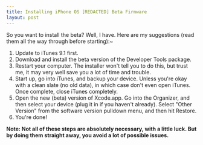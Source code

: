 ```yaml
---
title: Installing iPhone OS [REDACTED] Beta Firmware
layout: post
--- 
```


So you want to install the beta? Well, I have. Here are my suggestions (read them all the way through before starting):~  

1. Update to iTunes 9.1 first.  
2. Download and install the beta version of the Developer Tools package.  
3. Restart your computer. The installer won't tell you to do this, but trust me, it may very well save you a lot of time and trouble.  
4. Start up, go into iTunes, and backup your device. Unless you're okay with a clean slate (no old data), in which case don't even open iTunes. Once complete, close iTunes completely.  
5. Open the new (beta) version of Xcode.app. Go into the Organizer, and then select your device (plug it in if you haven't already). Select "Other Version" from the software version pulldown menu, and then hit Restore.  
6. You're done!  
 
**Note:  Not all of these steps are absolutely necessary, with a little luck. But by doing them straight away, you avoid a lot of possible issues.**
